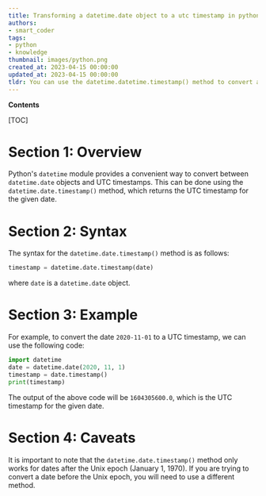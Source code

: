 ```yaml
---
title: Transforming a datetime.date object to a utc timestamp in python
authors:
- smart_coder
tags:
- python
- knowledge
thumbnail: images/python.png
created_at: 2023-04-15 00:00:00
updated_at: 2023-04-15 00:00:00
tldr: You can use the datetime.datetime.timestamp() method to convert a datetime.date object to a UTC timestamp.
---
```


**Contents**

[TOC]

# Section 1: Overview
Python's `datetime` module provides a convenient way to convert between `datetime.date` objects and UTC timestamps. This can be done using the `datetime.date.timestamp()` method, which returns the UTC timestamp for the given date.

# Section 2: Syntax
The syntax for the `datetime.date.timestamp()` method is as follows:

```python
timestamp = datetime.date.timestamp(date)
```

where `date` is a `datetime.date` object.

# Section 3: Example
For example, to convert the date `2020-11-01` to a UTC timestamp, we can use the following code:

```python
import datetime
date = datetime.date(2020, 11, 1)
timestamp = date.timestamp()
print(timestamp)
```

The output of the above code will be `1604305600.0`, which is the UTC timestamp for the given date.

# Section 4: Caveats
It is important to note that the `datetime.date.timestamp()` method only works for dates after the Unix epoch (January 1, 1970). If you are trying to convert a date before the Unix epoch, you will need to use a different method.

